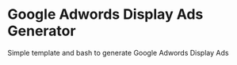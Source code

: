 # Google Adwords Display Ads Generator
Simple template and bash to generate Google Adwords Display Ads

